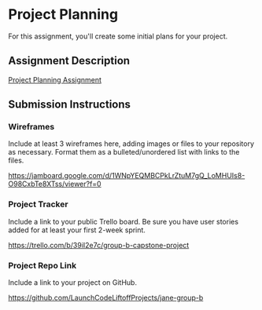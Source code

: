 # Project Planning
For this assignment, you'll create some initial plans for your project.

## Assignment Description
[Project Planning Assignment](https://education.launchcode.org/liftoff/modules/assignments/project-planning)

## Submission Instructions

### Wireframes

Include at least 3 wireframes here, adding images or files to your repository as necessary. Format them as a bulleted/unordered list with links to the files.

https://jamboard.google.com/d/1WNpYEQMBCPkLrZtuM7gQ_LoMHUIs8-O98CxbTe8XTss/viewer?f=0

### Project Tracker

Include a link to your public Trello board. Be sure you have user stories added for at least your first 2-week sprint.

https://trello.com/b/39iI2e7c/group-b-capstone-project

### Project Repo Link

Include a link to your project on GitHub.

https://github.com/LaunchCodeLiftoffProjects/jane-group-b
